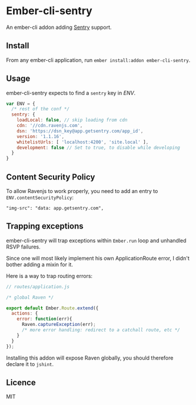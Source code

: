 Ember-cli-sentry
================

An ember-cli addon adding [Sentry](https://www.getsentry.com) support.

## Install

From any ember-cli application, run `ember install:addon ember-cli-sentry`.

## Usage

ember-cli-sentry expects to find a `sentry` key in _ENV_.

```javascript
var ENV = {
  /* rest of the conf */
  sentry: {
    loadLocal: false, // skip loading from cdn
    cdn: '//cdn.ravenjs.com',
    dsn: 'https://dsn_key@app.getsentry.com/app_id',
    version: '1.1.16',
    whitelistUrls: [ 'localhost:4200', 'site.local' ],
    development: false // Set to true, to disable while developing
  }
}
```

## Content Security Policy

To allow Ravenjs to work properly, you need to add an entry to `ENV.contentSecurityPolicy`:

```
"img-src": "data: app.getsentry.com",
```

## Trapping exceptions

ember-cli-sentry will trap exceptions within `Ember.run` loop and unhandled RSVP failures.

Since one will most likely implement his own ApplicationRoute error, I didn't bother adding a mixin for it.

Here is a way to trap routing errors:

```javascript
// routes/application.js

/* global Raven */

export default Ember.Route.extend({
  actions: {
    error: function(err){
      Raven.captureException(err);
      /* more error handling: redirect to a catchall route, etc */
    }
  }
});
```

Installing this addon will expose Raven globally, you should therefore declare it to `jshint`.

## Licence

MIT
